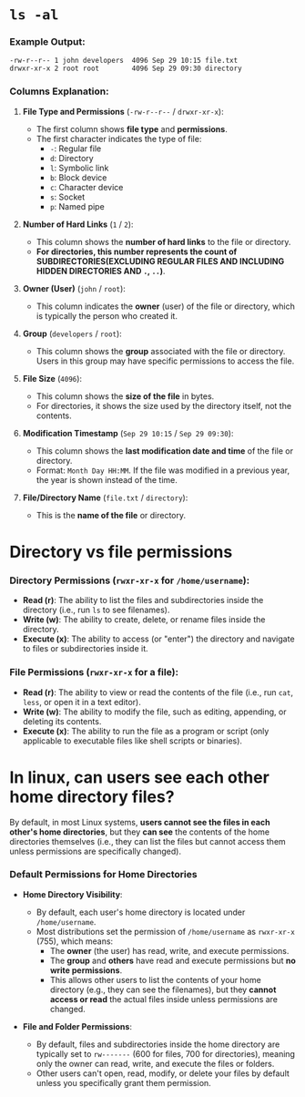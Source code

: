 # `ls -al`

### Example Output:
```
-rw-r--r-- 1 john developers  4096 Sep 29 10:15 file.txt
drwxr-xr-x 2 root root        4096 Sep 29 09:30 directory
```

### Columns Explanation:

1. **File Type and Permissions** (`-rw-r--r--` / `drwxr-xr-x`):
   - The first column shows **file type** and **permissions**.
   - The first character indicates the type of file:
     - `-`: Regular file
     - `d`: Directory
     - `l`: Symbolic link
     - `b`: Block device
     - `c`: Character device
     - `s`: Socket
     - `p`: Named pipe

2. **Number of Hard Links** (`1` / `2`):
   - This column shows the **number of hard links** to the file or directory. 
   - **For directories, this number represents the count of SUBDIRECTORIES(EXCLUDING REGULAR FILES AND INCLUDING HIDDEN DIRECTORIES AND `.`, `..`)**.

3. **Owner (User)** (`john` / `root`):
   - This column indicates the **owner** (user) of the file or directory, which is typically the person who created it.

4. **Group** (`developers` / `root`):
   - This column shows the **group** associated with the file or directory. Users in this group may have specific permissions to access the file.

5. **File Size** (`4096`):
   - This column shows the **size of the file** in bytes.
   - For directories, it shows the size used by the directory itself, not the contents.

6. **Modification Timestamp** (`Sep 29 10:15` / `Sep 29 09:30`):
   - This column shows the **last modification date and time** of the file or directory.
   - Format: `Month Day HH:MM`. If the file was modified in a previous year, the year is shown instead of the time.

7. **File/Directory Name** (`file.txt` / `directory`):
   - This is the **name of the file** or directory.

# Directory vs file permissions

### Directory Permissions (`rwxr-xr-x` for `/home/username`):
- **Read (r)**: The ability to list the files and subdirectories inside the directory (i.e., run `ls` to see filenames).
- **Write (w)**: The ability to create, delete, or rename files inside the directory.
- **Execute (x)**: The ability to access (or "enter") the directory and navigate to files or subdirectories inside it.

### File Permissions (`rwxr-xr-x` for a file):
- **Read (r)**: The ability to view or read the contents of the file (i.e., run `cat`, `less`, or open it in a text editor).
- **Write (w)**: The ability to modify the file, such as editing, appending, or deleting its contents.
- **Execute (x)**: The ability to run the file as a program or script (only applicable to executable files like shell scripts or binaries). 

# In linux, can users see each other home directory files?

By default, in most Linux systems, **users cannot see the files in each other's home directories**, but they **can see** the contents of the home directories themselves (i.e., they can list the files but cannot access them unless permissions are specifically changed).

### Default Permissions for Home Directories

- **Home Directory Visibility**: 
  - By default, each user's home directory is located under `/home/username`.
  - Most distributions set the permission of `/home/username` as `rwxr-xr-x` (755), which means:
    - The **owner** (the user) has read, write, and execute permissions.
    - The **group** and **others** have read and execute permissions but **no write permissions**.
    - This allows other users to list the contents of your home directory (e.g., they can see the filenames), but they **cannot access or read** the actual files inside unless permissions are changed.

- **File and Folder Permissions**:
  - By default, files and subdirectories inside the home directory are typically set to `rw-------` (600 for files, 700 for directories), meaning only the owner can read, write, and execute the files or folders.
  - Other users can't open, read, modify, or delete your files by default unless you specifically grant them permission.
